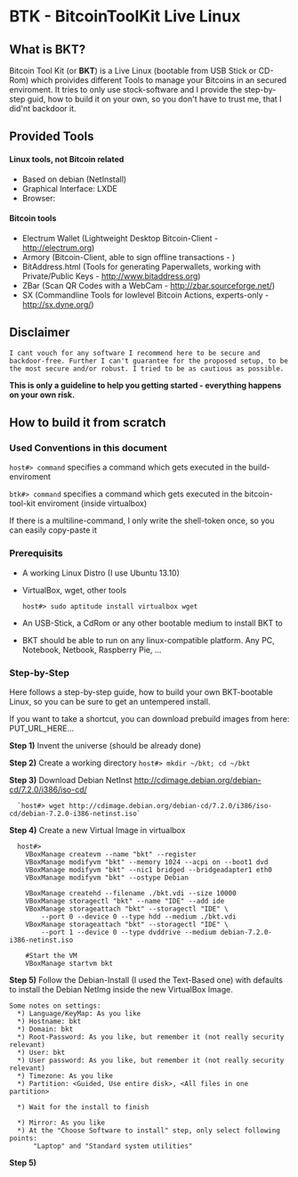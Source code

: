  
BTK - BitcoinToolKit Live Linux
===============================

What is BKT?
------------
 Bitcoin Tool Kit (or **BKT**) is a Live Linux (bootable from USB Stick or CD-Rom) which proivides different Tools to manage your Bitcoins in an secured enviroment. It tries to only use stock-software and I provide the step-by-step guid, how to build it on your own, so you don't have to trust me, that I did'nt backdoor it.
 
 
Provided Tools
--------------

#### Linux tools, not Bitcoin related

* Based on debian (NetInstall)
* Graphical Interface: LXDE 
* Browser: 
    
#### Bitcoin tools

* Electrum Wallet (Lightweight Desktop Bitcoin-Client - http://electrum.org)
* Armory (Bitcoin-Client, able to sign offline transactions - )
* BitAddress.html (Tools for generating Paperwallets, working with Private/Public Keys - http://www.bitaddress.org)
* ZBar (Scan QR Codes with a WebCam - http://zbar.sourceforge.net/)
* SX (Commandline Tools for lowlevel Bitcoin Actions, experts-only - http://sx.dyne.org/)
  
 
 
Disclaimer
-----------

    I cant vouch for any software I recommend here to be secure and backdoor-free. Further I can't guarantee for the proposed setup, to be the most secure and/or robust. I tried to be as cautious as possible.

**This is only a guideline to help you getting started - everything happens on your own risk.**
 
 
 
How to build it from scratch
------------------------------
 
### Used Conventions in this document
  
  `host#> command`  specifies a command which gets executed in the build-enviroment

  `btk#> command`   specifies a command which gets executed in the bitcoin-tool-kit enviroment (inside virtualbox)
  
  If there is a multiline-command, I only write the shell-token once, so you can easily copy-paste it
  
  
### Prerequisits

* A working Linux Distro (I use Ubuntu 13.10)
* VirtualBox, wget, other tools
    
    `host#> sudo aptitude install virtualbox wget`
 
* An USB-Stick, a CdRom or any other bootable medium to install BKT to
* BKT should be able to run on any linux-compatible platform. Any PC, Notebook, Netbook, Raspberry Pie, ...
    
    
### Step-by-Step

 
 Here follows a step-by-step guide, how to build your own BKT-bootable Linux, so you can be sure to get an
 untempered install.
 
 If you want to take a shortcut, you can download prebuild images from here:
  PUT_URL_HERE...
  
 
  **Step 1)** Invent the universe (should be already done)

  **Step 2)**
    Create a working directory
      `host#> mkdir ~/bkt; cd ~/bkt`
    
  **Step 3)**
    Download Debian NetInst 
      http://cdimage.debian.org/debian-cd/7.2.0/i386/iso-cd/
  
      `host#> wget http://cdimage.debian.org/debian-cd/7.2.0/i386/iso-cd/debian-7.2.0-i386-netinst.iso`

  
  **Step 4)**
    Create a new Virtual Image in virtualbox
      
      host#> 
        VBoxManage createvm --name "bkt" --register
        VBoxManage modifyvm "bkt" --memory 1024 --acpi on --boot1 dvd
        VBoxManage modifyvm "bkt" --nic1 bridged --bridgeadapter1 eth0
        VBoxManage modifyvm "bkt" --ostype Debian
        
        VBoxManage createhd --filename ./bkt.vdi --size 10000
        VBoxManage storagectl "bkt" --name "IDE" --add ide
        VBoxManage storageattach "bkt" --storagectl "IDE" \
            --port 0 --device 0 --type hdd --medium ./bkt.vdi
        VBoxManage storageattach "bkt" --storagectl "IDE" \
            --port 1 --device 0 --type dvddrive --medium debian-7.2.0-i386-netinst.iso

        #Start the VM
        VBoxManage startvm bkt


  **Step 5)**
    Follow the Debian-Install (I used the Text-Based one) with defaults to install the Debian NetImg inside the new     VirtualBox Image.
   
    Some notes on settings:
      *) Language/KeyMap: As you like
      *) Hostname: bkt
      *) Domain: bkt
      *) Root-Password: As you like, but remember it (not really security relevant)
      *) User: bkt
      *) User password: As you like, but remember it (not really security relevant)
      *) Timezone: As you like
      *) Partition: <Guided, Use entire disk>, <All files in one partition>
      
      *) Wait for the install to finish

      *) Mirror: As you like
      *) At the "Choose Software to install" step, only select following points:
          "Laptop" and "Standard system utilities"
      

  **Step 5)**
   
   
   
   
   